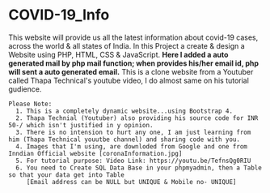 # COVID-19_Info
This website will provide us all the latest information about covid-19 cases, across the world & all states of India.
In this Project a create & design a Website using PHP, HTML, CSS & JavaScript.
**Here I added a auto generated mail by php mail function; when provides his/her email id, php will sent a auto generated email.**
This is a clone website from a Youtuber called Thapa Technical's youtube video, I do almost same on his tutorial gudience.

	Please Note:    
      1. This is a completely dynamic website...using Bootstrap 4.
      2. Thapa Technial (Youtuber) also providing his source code for INR 50-/ which isn't justified in y opinion.
      3. There is no intension to hurt any one, I am just learning from him (Thapa Technical youutbe channel) and sharing code with you.
      4. Images that I'm using, are downloded from Google and one from Inndian Official website [coronaInformation.jpg]
      5. For tutorial purpose: Video Link: https://youtu.be/TefnsQg0RIU
      6. You need to Create SQL Data Base in your phpmyadmin, then a Table so that your data get into Table
      	 [Email address can be NULL but UNIQUE & Mobile no- UNIQUE]
